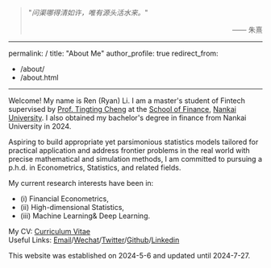 
> "_问渠哪得清如许，唯有源头活水来。_"
> <p align="right">  —— 朱熹 </p>

---
permalink: /
title: "About Me"
author_profile: true
redirect_from: 
  - /about/
  - /about.html
---


Welcome! My name is Ren (Ryan) Li. I am a master's student of Fintech supervised by [Prof. Tingting Cheng](https://sites.google.com/site/tingtingcheng2014/home) at the [School of Finance](http://en.finance.nankai.edu.cn/), [Nankai University](https://en.nankai.edu.cn/). I also obtained my bachelor's degree in finance from Nankai University in 2024. 

Aspiring to build appropriate yet parsimonious statistics models tailored for practical application and address frontier problems in the real world with precise mathematical and simulation methods, I am committed to pursuing a p.h.d. in Econometrics, Statistics, and related fields. 

My current research interests have been in:
- (i) Financial Econometrics,
- (ii) High-dimensional Statistics, 
- (iii) Machine Learning& Deep Learning.

My CV: [Curriculum Vitae](../assets/CurriculumVitae.pdf)  
Useful Links: [Email](mailto:2013455@mail.nankai.edu.cn)/[Wechat](../images/Wechat.jpg)/[Twitter](https://twitter.com/RyanLee32714932)/[Github](https://github.com/Ren-Ryan-Li)/[Linkedin](https://www.linkedin.com/in/%E4%BB%BB-%E6%9D%8E-8692b9225/)

This website was established on 2024-5-6 and updated until 2024-7-27.

